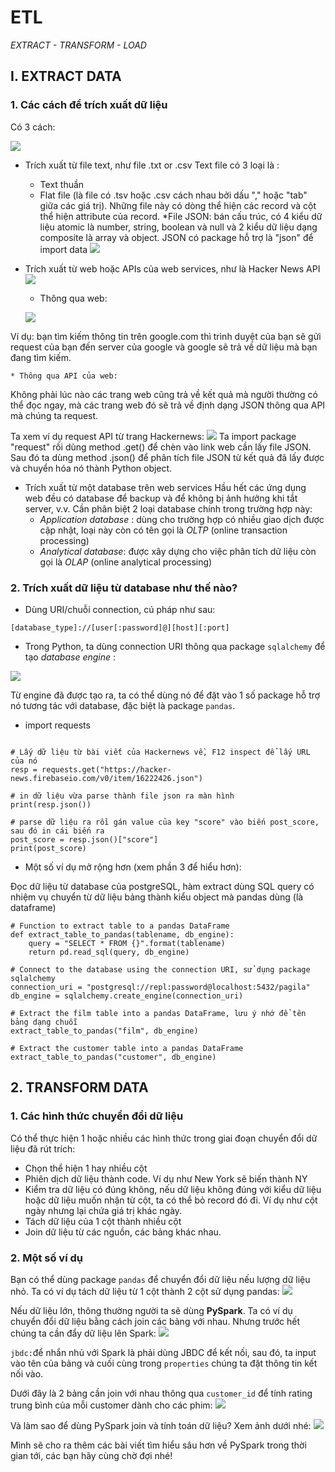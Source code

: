 # ETL 
*EXTRACT - TRANSFORM - LOAD*

## I. EXTRACT DATA 

### 1. Các cách để trích xuất dữ liệu
Có 3 cách: 

![](img/extract.png)

* Trích xuất từ file text, như file .txt or .csv
Text file có 3 loại là : 
  	* Text thuần
  	* Flat file (là file có .tsv hoặc .csv cách nhau bởi dấu "," hoặc "tab" giữa các giá trị). Những file này có dòng thể hiện các record và cột thể hiện attribute của record.
  	*File JSON: bán cấu trúc, có 4 kiểu dữ liệu atomic là number, string, boolean và null và 2 kiểu dữ liệu dạng composite là array và object.
  	JSON có package hỗ trợ là "json" để import data
  	![](img/load-json.png)
  	
* Trích xuất từ web hoặc APIs của web services, như là Hacker News API
![](img/web-extract.png)
	* Thông qua web: 
	
	![](img/data-web.png)

Ví dụ: bạn tìm kiếm thông tin trên google.com thì trình duyệt của bạn sẽ gửi request của bạn đến server của google và google sẽ trả về dữ liệu mà bạn đang tìm kiếm.

	* Thông qua API của web:

Không phải lúc nào các trang web cũng trả về kết quả mà người thường có thể đọc ngay, mà các trang web đó sẽ trả về định dạng JSON thông qua API mà chúng ta request.

Ta xem ví dụ request API từ trang Hackernews:
![](img/api-request.png)
Ta import package "request" rồi dùng method .get() để chèn vào link web cần lấy file JSON. 
Sau đó ta dùng method .json() để phân tích file JSON từ kết quả đã lấy được và chuyển hóa nó thành Python object. 

* Trích xuất từ một database trên web services 
Hầu hết các ứng dụng web đều có database để backup và để không bị ảnh hưởng khi tắt server, v.v. Cần phân biệt 2 loại database chính trong trường hợp này:
	* *Application database* : dùng cho trường hợp có nhiều giao dịch được cập nhật, loại này còn có tên gọi là *OLTP* (online transaction processing)
	* *Analytical database*: được xây dựng cho việc phân tích dữ liệu còn gọi là *OLAP* (online analytical processing)

### 2. Trích xuất dữ liệu từ database như thế nào?

* Dùng URI/chuỗi connection, cú pháp như sau:
```
[database_type]://[user[:password]@][host][:port]
```
* Trong Python, ta dùng connection URI thông qua package ``sqlalchemy`` để tạo *database engine* :

![](img/create-engine.png)

Từ engine đã được tạo ra, ta có thể dùng nó để đặt vào 1 số package hỗ trợ nó tương tác với database, đặc biệt là package ``pandas``.
 


* import requests
```

# Lấy dữ liệu từ bài viết của Hackernews về, F12 inspect để lấy URL của nó
resp = requests.get("https://hacker-news.firebaseio.com/v0/item/16222426.json")

# in dữ liệu vừa parse thành file json ra màn hình 
print(resp.json())

# parse dữ liệu ra rồi gán value của key "score" vào biến post_score, sau đó in cái biến ra  
post_score = resp.json()["score"]
print(post_score)
```


* Một số ví dụ mở rộng hơn (xem phần 3 để hiểu hơn):

Đọc dữ liệu từ database của postgreSQL, hàm extract dùng SQL query có nhiệm vụ chuyển từ dữ liệu bảng thành kiểu object mà pandas dùng (là dataframe)

```
# Function to extract table to a pandas DataFrame
def extract_table_to_pandas(tablename, db_engine):
    query = "SELECT * FROM {}".format(tablename)
    return pd.read_sql(query, db_engine)

# Connect to the database using the connection URI, sử dụng package sqlalchemy
connection_uri = "postgresql://repl:password@localhost:5432/pagila" 
db_engine = sqlalchemy.create_engine(connection_uri)

# Extract the film table into a pandas DataFrame, lưu ý nhớ để tên bảng dạng chuỗi
extract_table_to_pandas("film", db_engine)

# Extract the customer table into a pandas DataFrame
extract_table_to_pandas("customer", db_engine)
```

## 2. TRANSFORM DATA
### 1. Các hình thức chuyển đổi dữ liệu
Có thể thực hiện 1 hoặc nhiều các hình thức trong giai đoạn chuyển đổi dữ liệu đã rút trích:

* Chọn thể hiện 1 hay nhiều cột
* Phiên dịch dữ liệu thành code. Ví dụ như New York sẽ biến thành NY
* Kiểm tra dữ liệu có đúng không, nếu dữ liệu không đúng với kiểu dữ liệu hoặc dữ liệu muốn nhận từ cột, ta có thể bỏ record đó đi. Ví dụ như cột ngày nhưng lại chứa giá trị khác ngày.
* Tách dữ liệu của 1 cột thành nhiều cột
* Join dữ liệu từ các nguồn, các bảng khác nhau.

### 2. Một số ví dụ

Bạn có thể dùng package ``pandas`` để chuyển đổi dữ liệu nếu lượng dữ liệu nhỏ. Ta có ví dụ tách dữ liệu từ 1 cột thành 2 cột sử dụng pandas:
![](img/split-pandas.png)

Nếu dữ liệu lớn, thông thường người ta sẽ dùng **PySpark**. Ta có ví dụ chuyển đổi dữ liệu bằng cách join các bảng với nhau. 
Nhưng trước hết chúng ta cần đẩy dữ liệu lên Spark:
![](img/extract-pyspark.png)

``jbdc:``để nhắn nhủ với Spark là phải dùng JBDC để kết nối, sau đó, ta input vào tên của bảng và cuối cùng trong ``properties`` chúng ta đặt thông tin kết nối vào.

 Dưới đây là 2 bảng cần join với nhau thông qua ``customer_id`` để tính rating trung bình của mỗi customer dành cho các phim:
 ![](img/rating-join.png)
 
 Và làm sao để dùng PySpark join và tính toán dữ liệu? Xem ảnh dưới nhé:
![](img/join-pyspark.png)

Mình sẽ cho ra thêm các bài viết tìm hiểu sâu hơn về PySpark trong thời gian tới, các bạn hãy cùng chờ đợi nhé! 









